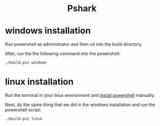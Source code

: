 <h1 align="center">
    Pshark
</h1>

# windows installation
Run powershell as administrator and then cd into the build directory.

After, run the the following command into the powershell:
```
./build.ps1 windows
```
# linux installation
Run the terminal in your linux environment and [install powershell](https://learn.microsoft.com/en-us/powershell/scripting/install/install-debian?view=powershell-7.3) manually. 

Next, do the same thing that we did in the windows installation and run the powershell script:
```
./build.ps1 linux
```
